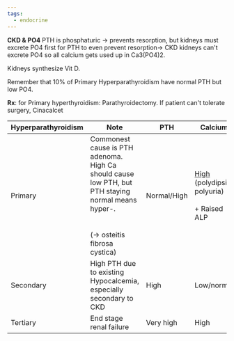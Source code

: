 ```yaml
---
tags:
  - endocrine
---
```

**CKD & PO4**
PTH is phosphaturic -> prevents resorption, but kidneys must excrete PO4 first for PTH to even prevent resorption-> CKD kidneys can't excrete PO4 so all calcium gets used up in Ca3(PO4)2.

Kidneys synthesize Vit D.

Remember that 10% of Primary Hyperparathyroidism have normal PTH but low PO4.

**Rx**: for Primary hyperthyroidism: Parathyroidectomy.
If patient can't tolerate surgery, Cinacalcet

| Hyperparathyroidism | Note                                                                                                                                         | PTH         | Calcium                                                                                                                                                                                                                                                                                                                      | PO4         | Vit D    |
| ------------------- | -------------------------------------------------------------------------------------------------------------------------------------------- | ----------- | ---------------------------------------------------------------------------------------------------------------------------------------------------------------------------------------------------------------------------------------------------------------------------------------------------------------------------- | ----------- | -------- |
| Primary             | Commonest cause is PTH adenoma. High Ca should cause low PTH, but PTH staying normal means hyper-.<br><br>  <br>(→ osteitis fibrosa cystica) | Normal/High | [High](onenote:#Endocrine&section-id={210C3954-BE8B-A24C-8E7F-F1B991349700}&page-id={0053022E-5E15-43CF-818B-772609D27D12}&object-id={FE6CA2CB-7334-46D1-BA3F-85AD7AFFCC0E}&10&base-path=https://d.docs.live.net/450c0e1b0b9c7922/Documents/Onenote/MBBS/PLAB%201%20+%20MSRA.one) (polydipsia, polyuria)<br><br>+ Raised ALP | Low         | N/low    |
| Secondary           | High PTH due to existing Hypocalcemia, especially secondary to CKD                                                                           | High        | Low/normal                                                                                                                                                                                                                                                                                                                   | High/normal | Very low |
| Tertiary            | End stage renal failure                                                                                                                      | Very high   | High                                                                                                                                                                                                                                                                                                                         | High        | N/Low    |